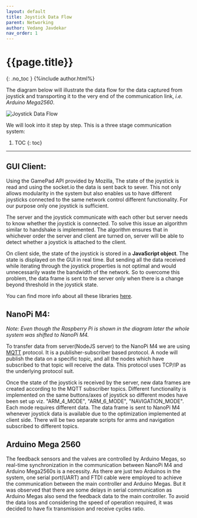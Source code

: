```yaml
---
layout: default
title: Joystick Data Flow
parent: Networking
author: Vedang Javdekar
nav_order: 1
---
```


# {{page.title}}
{: .no_toc }
{%include author.html%}

The diagram below will illustrate the data flow for the data captured from joystick and transporting it to the very end of the communication link, _i.e. Arduino Mega2560_.

![Joystick Data Flow]({{"/assets/images/arms/joystickdataflow.png"|absolute_url}})

We will look into it step by step. This is a three stage communication system:

1. TOC
{: toc}

---

## GUI Client:


Using the GamePad API provided by Mozilla, The state of the joystick is read and using the socket.io the data is sent back to sever. This not only allows modularity in the system but also enables us to have different joysticks connected to the same network control different functionality. For our purpose only one joystick is sufficient.
 
The server and the joystick communicate with each other but server needs to know whether the joystick is connected. To solve this issue an algorithm similar to handshake is implemented. The algorithm ensures that in whichever order the server and client are turned on, server will be able to detect whether a joystick is attached to the client.

On client side, the state of the joystick is stored in a **JavaScript object**. The state is displayed on the GUI in real time. But sending all the data received while iterating through the joystick properties is not optimal and would unnecessarily waste the bandwidth of the network. So to overcome this problem, the data frame is sent to the server only when there is a change beyond threshold in the joystick state.


You can find more info about all these libraries [here](/libraries/).

## NanoPi M4:

_Note: Even though the Raspberry Pi is shown in the diagram later the whole system was shifted to NanoPi M4._


To transfer data from server(NodeJS server) to the NanoPi M4 we are using [MQTT](/libraries/#gui) protocol. It is a publisher-subscriber based protocol. A node will publish the data on a specific topic, and all the nodes which have subscribed to that topic will receive the data. This protocol uses TCP/IP as the underlying protocol suit.

Once the state of the joystick is received by the server, new data frames are created according to the MQTT subscriber topics. Different functionality is implemented on the same buttons/axes of joystick so different modes have been set up viz. "ARM_4_MODE", "ARM_6_MODE", "NAVIGATION_MODE". Each mode requires different data. The data frame is sent to NanoPi M4 whenever joystick data is available due to the optimization implemented at client side. There will be two separate scripts for arms and navigation subscribed to different topics.


## Arduino Mega 2560

The feedback sensors and the valves are controlled by Arduino Megas, so real-time synchronization in the communication between NanoPi M4 and Arduino Mega2560s is a necessity. As there are just two Arduinos in the system, one serial port(UART) and FTDI cable were employed to achieve the communication between the main controller and Arduino Megas. But it was observed that there are some delays in serial communication as Arduino Megas also send the feedback data to the main controller. To avoid the data loss and considering the speed of operation required, it was decided to have fix transmission and receive cycles ratio.